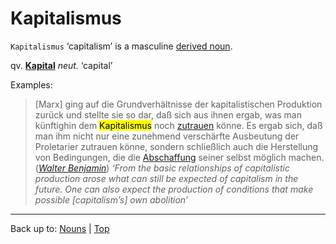 # Kapitalismus

`Kapitalismus` ‘capitalism’ is a masculine [derived noun](../../derivedNouns.md).

qv. **[Kapital](Kapital.md)** *neut.* ‘capital’

Examples:

> \[Marx\] ging auf die Grundverhältnisse der kapitalistischen Produktion zurück und stellte sie so dar, daß sich aus ihnen ergab, was man künftighin dem <mark>Kapitalismus</mark> noch [zutrauen](../../../verbs/z/zu/zutrauen.md) könne. Es ergab sich, daß man ihm nicht nur eine zunehmend verschärfte Ausbeutung der Proletarier zutrauen könne, sondern schließlich auch die Herstellung von Bedingungen, die die [Abschaffung](../../../nouns/a/ab/Abschaffung.md) seiner selbst möglich machen. (*[Walter Benjamin](../../../texts/WalterBenjamin/DasKunstWerk.md)*) *‘From the basic relationships of capitalistic production arose what can still be expected of capitalism in the future. One can also expect the production of conditions that make possible \[capitalism’s\] own abolition’*

----

Back up to: [Nouns](../../index.md) | [Top](../../../index.md)
